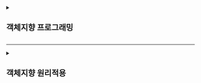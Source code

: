 <details>
<summary><h2>객체지향 프로그래밍</h2></summary>
<div markdown="1">

## 객체지향 프로그래밍의 특징
"객체" 들의 모임으로 파악하고자 하는 것으로 각각의 객체는 메시지를 주고받고, 데이터를 처리할 수 있습니다. (협력)
프로그램을 유연하고 변경이 용이하게 만들기 때문에 대규모 소프트웨어 개발에 많이 사용됩니다.
<br></br>

★ 유연하고, 변경이 용이하다
- 레고 블럭 조립하듯이

- 키보드, 마우스 갈아 끼우듯이

- 컴퓨터 부품 갈아 끼우듯이

- 컴포넌트를 쉽고 유연하게 변경하면서 개발할 수 있는 방법

**즉, 객체 지향 프로그래밍의 핵심은 다형성!!**

<h2>역할과 구현을 분리</h2>

역할과 구현으로 구분하면 세상이 단순해지고, 유연해지며 변경도 편리해진다.

>ex) 운전자 (역할)이 있는상태, 자동차는 어떤 종류(구현)여도 자동차의 역할을 한다.
자동차가 바뀌어도(구현) 운전자는 운전할 수 있다. (역할)

역할 = 인터페이스 / 구현 = 인터페이스를 구현한 클래스, 구현 객체

따라서 클라이언트는 대상의 역할(인터페이스)만 알면 되며, 내부구조나 대상 자체를 변경하여도 영향을 받지 않는다.

<h4>핵심❗객체를 설계할 때 역할과 구현을 명확히 분리하여 역할을 먼저 부여하고, 그 역할을 수행하는 구현 객체 만들기</h4>

<h3> ★ 정리 </h3>
- 실시계의 역할과 구현이라는 편리한 컨셉을 다형성을 통해 객체 세상으로 가져올 수 있다.

- 유연하고, 변경이 용이

- 확장 가능한 설계

- 클라이언트에 영향을 주지 않는 변경 가능

- 인터페이스를 안정적으로 잘 설계하는 것이 중요 ★

But 한계로는
- 역할(인터페이스) 자체가 변하면, 클라이언트, 서버 모두에 큰 변경 필요
  - ex) 자동차를 비행기로 변경한다면? / 대본 자체가 변경된다면?
  
🎯즉, 인터페이스를 안정적으로 잘 설계하는 것이 중요하다!!

# SOLID
  ### 좋은 객체 지향 설계의 5가지 원칙
  
> SRP (단일 책임 원칙) : 하나의 클래스는 하나의 책임만 져야한다.
∴ 변경이 있을 때 파급 효과가 적으면 단일 책임 원칙을 잘 따른 것이다.



> OCP (개방-폐쇄 운칙) : 소프트웨어 요소는 확장에는 열려 있으나 변경에는 닫혀 있어야 한다.
∴ 인터페이스를 구현한 새로운 클래스를 하나 만들어서 새로운 기능을 구현 
**❗즉, 다형성을 활용!!**

> LSP (리스코프 치환 원칙) : 프로그램의 객체는 프로그램의 정확성을 깨뜨리지 않으면서 하위 타입의 인스턴스로 바꿀 수 있어야 한다.  
∴ 다형성에서 하위 클래스는 인터페이스 규약을 다 지켜야 한다는 것, 다형성을 지원하기 위한 원칙, 인터페이스를 구현한 구현체를 믿고 사용하려면 이 원칙이 필요

> ISP (인터페이스 분리 원칙) : 특정 클라이언트를 위한 인터페이스 여러 개가 범용 인터페이스 하나보다 낫다.  
∴ 인터페이스가 명확해지고, 대체 가능성이 높아진다.

> DIP (의존관계 역전 원칙) : 프로그래머는 "**추상화에 의존해야지, 구체화에 의존하면 안된다.**" 의존성 주입은 이 원칙을 따르는 방법 중 하나이다.  
∴ 구현 클래스에 의존하지 말고, 인터페이스에 의존하라는 뜻  
❗ 즉, **역할** 에 의존해야지 **구현**에 의존하면 안된다. 인터페이스에 의존해야 유연하게 구현체를 변경할 수 있다.  

---
## ★ 정리
- 객체 지향의 핵심은 다형성
- 다형성 만으로는 쉽게 부품을 갈아 끼우듯이 개발할 수 없다.
- 다형성 만으로는 구현 객체를 변경할 때 클라이언트 코드도 함께 변경된다.
- 다형성 만으로는 OCP, DIP를 지킬 수 없다.
∴ 뭔가 더 필요하다.
</div>
</details>

------

<details>
<summary><h2>객체지향 원리적용</h2></summary>
<div markdown="1">

# 새로운 할인 정책 적용과 문제점
```
//private final DiscountPolicy discountPolicy = new FixDiscountPolicy();
private final DiscountPolicy discountPolicy = new RateDiscountPolicy();
```
위 코드에서의 문제점으로는 정액 할인 정책에서 정률 할인 정책으로 변경시, 
추상화(인터페이스), 구체클래스(할인 정책 구현 클래스) 모두 의존 한다. 

실제 의존관계
![](https://velog.velcdn.com/images/ahn_s/post/d90f81e1-80e5-4798-bee2-d15fd58b55f2/image.png)

잘보면 클라이언트인 OrderServiceImpl 이 DiscountPolicy 인터페이스 뿐만 아니라
FixDiscountPolicy 인 구체 클래스도 함께 의존하고 있다. 실제 코드를 보면 의존하고 있다! DIP 위반사항이다.

![](https://velog.velcdn.com/images/ahn_s/post/aead71a6-b613-47f0-af3f-79a83aa02b58/image.png)

중요!: 그래서 FixDiscountPolicy 를 RateDiscountPolicy 로 변경하는 순간 OrderServiceImpl 의 소스 코드도 함께 변경해야 한다! OCP 위반하였다.

예를 들어 보자면,
공연을 예로 들어 로미오 역할(인터페이스)을 하는 디카프리오라는 남자 배우(구현체)가 줄리엣 역할(인터페이스)을 하는 여자 주인공(구현체)를 초빙하는 것과 같으며 디카프리오는 공연도하고 여자 주인공도 초빙하는 다양한 책임을 가지게 된다.
역할에 맞는 배우를 지정하는 책임을 담당하는 별도의 공연 기획자가 필요하고, 배우와 공연 기획자의 책임을 확실히 분리해야함. (관심사 분리)

---

> 해결방안 (관심사 분리)

애플리케이션의 전체 동작 방식을 구성(config)하기 위해, **'구현 객체를 생성'** 하고, **'연결'** 하는 책임을 가지는 별도의 설정 클래스를 만들기

### AppConfig (객체의 생성과 연결을 담당)
```
public class AppConfig {

    public MemberService memberService() {
        // 생성자 주입
        return new MemberServiceImpl(memberRepository());
    }
    private MemberRepository memberRepository() {
        return new MemoryMemberRepository();
    }

    public OrderService orderService() {
        return new OrderServiceImpl(memberRepository(), discountPolicy());
    }
    private DiscountPolicy discountPolicy() {
    /*할인 정책을 변경할 때에는 return 값만 바꿔주면 된다.*/
//        return new FixDiscountPolicy();
        return new RateDiscountPolicy();
    }
}
```
애플리케이션의 실제 동작에 필요한 '구현 객체를 생성' 한다.
- MemberServiceImpl
- MemoryMemberRepository
- OrderServiceImpl
- FixDiscountPolicy

AppConfig는 생성한 객체 인스턴스의 참조(레퍼런스)를 생성자를 통해서 주입(연결)해준다.
- MemberServiceImpl MemoryMemberRepository
- OrderServiceImpl MemoryMemberRepository , FixDiscountPolicy

이렇게 된다면 MemberServiceImpl 은 이제부터 의존관계에 대한 고민은 외부에 맡기고 실행에만 집중하면 된다.

즉, DIP 완성 - MemberServiceImpl 은 MemberRepository 인 추상에만 의존하면 된다. 이제 구체 클래스를
몰라도 된다.

---
### 좋은 객체 지향 설계의 5가지 원칙의 적용
여기서는 3가지 SRP , DIP , OCP 적용됨.

> 1. SRP 단일 책임 원칙 : 한 클래스는 하나의 책임만 가져야 한다.
- SRP 단일 책임 원칙을 따르면서 관심사 분리
- AppConfig: 구현 객체를 생성하고 연결하는 책임
- 클라이언트 객체: 실행하는 책임

> 2. DIP 의존관계 역전 원칙 : 프로그래머는 "추상화에 의존해야지, 구체화에 의존하면 안된다." 의존성 주입은 이 원칙을 따르는 방법 중 하나다.
- 클라이언트 코드가 추상화 인터페이스, 구체화 구현 클래스 함께 의존 했었지만, AppConfig가 구체화 구현 클래스 인스턴스를 클라이언트 코드 대신 생성해서 클라이언트 코드에 의존관계를 주입함으로써 클라이언트 코드는 추상화 인터페이스만 의존할 수 있게 되어 DIP 원칙을 지켰다.

> 3. OCP 개방-폐쇄 원칙 : 소프트웨어 요소는 확장에는 열려 있으나 변경에는 닫혀 있어야 한다.
- AppConfig가 의존관계인 할인 정책을 변경해서 클라이언트 코드에 주입하므로 클라이언트 코드는 변경하지 않아도 된다.
</div>
</details>
